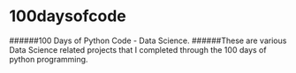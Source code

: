 # 100daysofcode
######100 Days of Python Code - Data Science.
######These are various Data Science related projects that I completed through the 100 days of python programming. 

